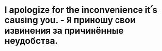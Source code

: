 # I apologize for the inconvenience it՛s causing you. - Я приношу свои извинения за причинённые неудобства.
